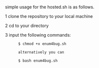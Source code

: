 simple usage for the hosted.sh is as follows.

1 clone the repository to your local machine 

2 cd to your directory 

3 input the following commands:

          $ chmod +x enum4bug.sh 
    
          alternatively you can 

          $ bash enum4bug.sh

          